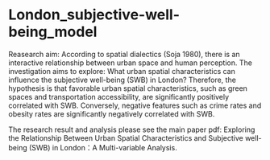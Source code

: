 # London_subjective-well-being_model

Reasearch aim: According to spatial dialectics (Soja 1980), there is an interactive relationship between urban space and human perception. The investigation aims to explore: What urban spatial characteristics can influence the subjective well-being (SWB) in London? Therefore, the hypothesis is that favorable urban spatial characteristics, such as green spaces and transportation accessibility, are significantly positively correlated with SWB. Conversely, negative features such as crime rates and obesity rates are significantly negatively correlated with SWB.

The research result and analysis please see the main paper pdf: Exploring the Relationship Between Urban Spatial Characteristics and Subjective well-being (SWB) in London：A Multi-variable Analysis.